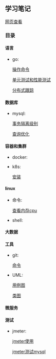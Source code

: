 ## 学习笔记

[网页查看](https://xiaomeng79.github.io/learning_notes/)

### 目录

#### 语言

- go:

   [操作命令](./1语言/1go/命令.md)
   
   [单元测试和性能测试](./1语言/1go/测试.md)
   
   [分布式跟踪](./1语言/1go/分布式跟踪.md)
   
#### 数据库

- mysql:

   [事务隔离级别](./mysql/事务隔离级别.md)
   
   [查询优化](./mysql/事务隔离级别.md)
   
#### 容器和集群

- docker:

   
- k8s:

   [安装](./3容器和集群/2k8s/安装.md)   
   
   
#### linux

   
- 命令:

   [查看内存cpu](./4linux/1命令/内存cpu.md)
   
- shell:

#### 大数据


#### 工具

- git:
 
   [命令](./6工具/1git/命令.md)
   
- UML:

   [用例图](./6工具/2UML/用例图.md)
   
   [类图](./6工具/2UML/类图.md)
   
#### 微服务


#### 测试

- jmeter:
 
   [jmeter使用](./8测试/1jmeter/jmeter使用.md)
   
   [jmeter测试mysql](./8测试/1jmeter/jmeter测试mysql.md)
   
   

   
